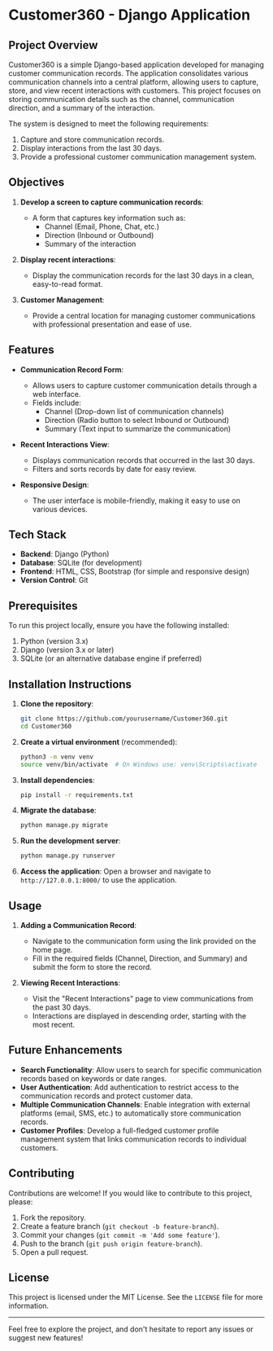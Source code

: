 # Customer360 - Django Application

## Project Overview

Customer360 is a simple Django-based application developed for managing customer communication records. The application consolidates various communication channels into a central platform, allowing users to capture, store, and view recent interactions with customers. This project focuses on storing communication details such as the channel, communication direction, and a summary of the interaction.

The system is designed to meet the following requirements:
1. Capture and store communication records.
2. Display interactions from the last 30 days.
3. Provide a professional customer communication management system.

## Objectives

1. **Develop a screen to capture communication records**:
   - A form that captures key information such as:
     - Channel (Email, Phone, Chat, etc.)
     - Direction (Inbound or Outbound)
     - Summary of the interaction

2. **Display recent interactions**:
   - Display the communication records for the last 30 days in a clean, easy-to-read format.

3. **Customer Management**:
   - Provide a central location for managing customer communications with professional presentation and ease of use.

## Features

- **Communication Record Form**: 
   - Allows users to capture customer communication details through a web interface.
   - Fields include:
     - Channel (Drop-down list of communication channels)
     - Direction (Radio button to select Inbound or Outbound)
     - Summary (Text input to summarize the communication)

- **Recent Interactions View**: 
   - Displays communication records that occurred in the last 30 days.
   - Filters and sorts records by date for easy review.

- **Responsive Design**:
   - The user interface is mobile-friendly, making it easy to use on various devices.

## Tech Stack

- **Backend**: Django (Python)
- **Database**: SQLite (for development)
- **Frontend**: HTML, CSS, Bootstrap (for simple and responsive design)
- **Version Control**: Git

## Prerequisites

To run this project locally, ensure you have the following installed:

1. Python (version 3.x)
2. Django (version 3.x or later)
3. SQLite (or an alternative database engine if preferred)

## Installation Instructions

1. **Clone the repository**:
   ```bash
   git clone https://github.com/yourusername/Customer360.git
   cd Customer360
   ```

2. **Create a virtual environment** (recommended):
   ```bash
   python3 -m venv venv
   source venv/bin/activate  # On Windows use: venv\Scripts\activate
   ```

3. **Install dependencies**:
   ```bash
   pip install -r requirements.txt
   ```

4. **Migrate the database**:
   ```bash
   python manage.py migrate
   ```

5. **Run the development server**:
   ```bash
   python manage.py runserver
   ```

6. **Access the application**:
   Open a browser and navigate to `http://127.0.0.1:8000/` to use the application.

## Usage

1. **Adding a Communication Record**:
   - Navigate to the communication form using the link provided on the home page.
   - Fill in the required fields (Channel, Direction, and Summary) and submit the form to store the record.

2. **Viewing Recent Interactions**:
   - Visit the "Recent Interactions" page to view communications from the past 30 days.
   - Interactions are displayed in descending order, starting with the most recent.

## Future Enhancements

- **Search Functionality**: Allow users to search for specific communication records based on keywords or date ranges.
- **User Authentication**: Add authentication to restrict access to the communication records and protect customer data.
- **Multiple Communication Channels**: Enable integration with external platforms (email, SMS, etc.) to automatically store communication records.
- **Customer Profiles**: Develop a full-fledged customer profile management system that links communication records to individual customers.

## Contributing

Contributions are welcome! If you would like to contribute to this project, please:

1. Fork the repository.
2. Create a feature branch (`git checkout -b feature-branch`).
3. Commit your changes (`git commit -m 'Add some feature'`).
4. Push to the branch (`git push origin feature-branch`).
5. Open a pull request.

## License

This project is licensed under the MIT License. See the `LICENSE` file for more information.

---

Feel free to explore the project, and don't hesitate to report any issues or suggest new features!
